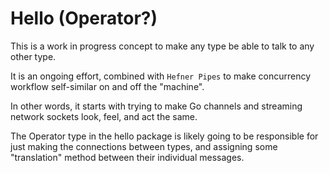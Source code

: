 # Hello (Operator?)

This is a work in progress concept to make any type be able to talk to any other type.

It is an ongoing effort, combined with `Hefner Pipes` to make concurrency workflow self-similar
on and off the "machine".

In other words, it starts with trying to make Go channels and streaming network sockets look, feel,
and act the same.

The Operator type in the hello package is likely going to be responsible for just making the
connections between types, and assigning some "translation" method between their individual messages.
